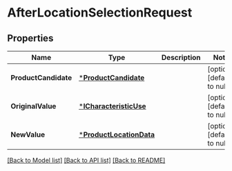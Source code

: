 # AfterLocationSelectionRequest

## Properties
Name | Type | Description | Notes
------------ | ------------- | ------------- | -------------
**ProductCandidate** | [***ProductCandidate**](ProductCandidate.md) |  | [optional] [default to null]
**OriginalValue** | [***ICharacteristicUse**](ICharacteristicUse.md) |  | [optional] [default to null]
**NewValue** | [***ProductLocationData**](ProductLocationData.md) |  | [optional] [default to null]

[[Back to Model list]](../README.md#documentation-for-models) [[Back to API list]](../README.md#documentation-for-api-endpoints) [[Back to README]](../README.md)


